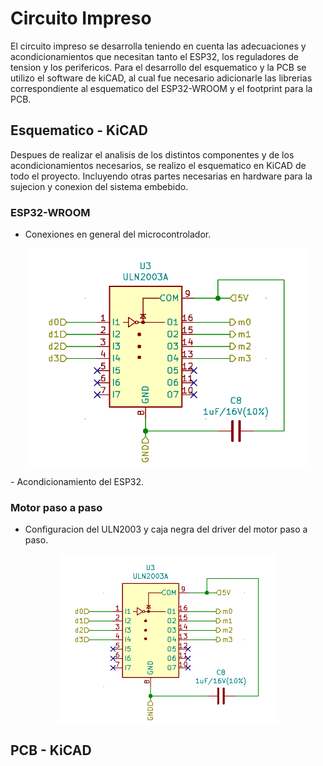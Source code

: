 # Circuito Impreso
El circuito impreso se desarrolla teniendo en cuenta las adecuaciones y acondicionamientos que necesitan tanto el ESP32, los reguladores de tension y los perifericos. Para el desarrollo del esquematico y la PCB se utilizo el software de kiCAD, al cual fue necesario adicionarle las librerias correspondiente al esquematico del ESP32-WROOM y el footprint para la PCB.

## Esquematico - KiCAD
Despues de realizar el analisis de los distintos componentes y de los acondicionamientos necesarios, se realizo el esquematico en KiCAD de todo el proyecto. Incluyendo otras partes necesarias en hardware para la sujecion y conexion del sistema embebido.

### ESP32-WROOM
- Conexiones en general del microcontrolador.
<p align="center">
  <img src="/Perifericos/Motor/uln2003.png" align="center" width = 450>
</p>
- Acondicionamiento del ESP32.
  

### Motor paso a paso
- Configuracion del ULN2003 y caja negra del driver del motor paso a paso.
<p align="center">
  <img src="/Perifericos/Motor/uln2003.png" align="center" width = 350>
</p>



## PCB - KiCAD
